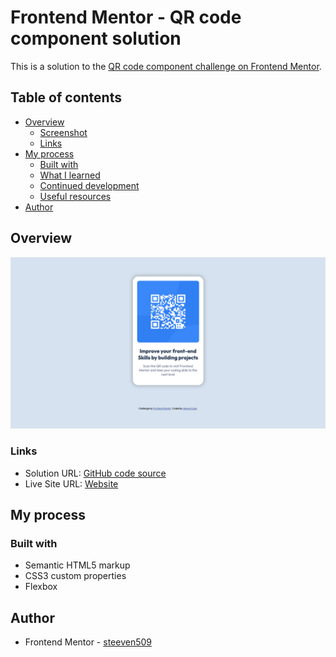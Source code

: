 # Frontend Mentor - QR code component solution

This is a solution to the [QR code component challenge on Frontend Mentor](https://www.frontendmentor.io/challenges/qr-code-component-iux_sIO_H).

## Table of contents

- [Overview](#overview)
  - [Screenshot](#screenshot)
  - [Links](#links)
- [My process](#my-process)
  - [Built with](#built-with)
  - [What I learned](#what-i-learned)
  - [Continued development](#continued-development)
  - [Useful resources](#useful-resources)
- [Author](#author)


## Overview
![Design preview solution for the QR code component coding challenge](./images/solution.png)


### Links

- Solution URL: [ GitHub code source ](https://github.com/steeven509/qr-code-component-challenge)
- Live Site URL: [ Website ](https://steeven509.github.io/qr-code-component-challenge/)

## My process

### Built with

- Semantic HTML5 markup
- CSS3 custom properties
- Flexbox


## Author

- Frontend Mentor - [steeven509](https://www.frontendmentor.io/profile/steeven509)

